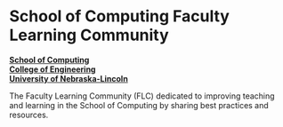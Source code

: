 # School of Computing Faculty Learning Community
**[School of Computing](https://computing.unl.edu/)**  
**[College of Engineering](https://engineering.unl.edu/)**  
**[University of Nebraska-Lincoln](https://unl.edu)**  

The Faculty Learning Community (FLC) dedicated
to improving teaching and learning in the School of Computing by
sharing best practices and resources.  
